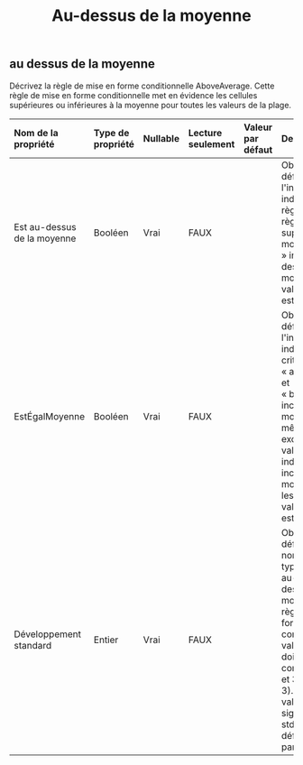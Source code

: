 ﻿---
title: Au-dessus de la moyenne
second_title: Aspose.Cells Cloud Documen
type: docs
url: /fr/specification/model/aboveaverage/
description: "Aspose.Cells Spécification du modèle cloud : AboveAverage. Gérez sans effort Excel et d'autres feuilles de calcul avec des fonctionnalités telles que l'ouverture, la génération, l'édition, le fractionnement, la fusion, la comparaison et la conversion."
kwords: Excel, Office, feuille de calcul, Cloud REST API, supérieur à la moyenne
weight: 50
---
## **au dessus de la moyenne**

 Décrivez la règle de mise en forme conditionnelle AboveAverage. Cette règle de mise en forme conditionnelle met en évidence les cellules supérieures ou inférieures à la moyenne pour toutes les valeurs de la plage.

| Nom de la propriété| Type de propriété| Nullable| Lecture seulement| Valeur par défaut| Description|
|:- |:- |:- |:- |:- |:- |
| Est au-dessus de la moyenne| Booléen| Vrai| FAUX|| Obtenez ou définissez l'indicateur indiquant si la règle est une règle « supérieure à la moyenne ». « vrai » indique « au-dessus de la moyenne ». La valeur par défaut est vraie.|
| EstÉgalMoyenne| Booléen| Vrai| FAUX||Obtenez ou définissez l'indicateur indiquant si les critères « aboveAverage » et « belowAverage » incluent la moyenne elle-même ou excluent cette valeur. « vrai » indique qu'il faut inclure la valeur moyenne dans les critères. La valeur par défaut est fausse.|
| Développement standard| Entier| Vrai| FAUX|| Obtenez ou définissez le nombre d’écarts types à inclure au-dessus ou en dessous de la moyenne dans la règle de mise en forme conditionnelle. La valeur d'entrée doit être comprise entre 0 et 3 (inclure 0 et 3). Définir cette valeur sur 0 signifie que stdDev n'est pas défini. La valeur par défaut est 0.|

